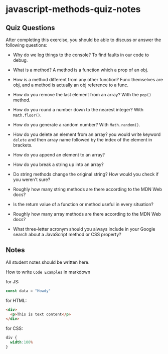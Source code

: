 # javascript-methods-quiz-notes

## Quiz Questions

After completing this exercise, you should be able to discuss or answer the following questions:

- Why do we log things to the console?
To find faults in our code to debug.
- What is a method?
A method is a function which a prop of an obj.
- How is a method different from any other function?
Func themselves are obj, and a method is actually an obj reference to a func.
- How do you remove the last element from an array?
With the `pop()` method.
- How do you round a number down to the nearest integer?
With `Math.floor()`.
- How do you generate a random number?
With `Math.random()`.
- How do you delete an element from an array?
you would write keyword `delete` and then array name followed by the index of the element in brackets.
- How do you append an element to an array?

- How do you break a string up into an array?

- Do string methods change the original string? How would you check if you weren't sure?

- Roughly how many string methods are there according to the MDN Web docs?

- Is the return value of a function or method useful in every situation?

- Roughly how many array methods are there according to the MDN Web docs?

- What three-letter acronym should you always include in your Google search about a JavaScript method or CSS property?

## Notes

All student notes should be written here.


How to write `Code Examples` in markdown

for JS:
```javascript
const data = "Howdy"
```

for HTML:
```html
<div>
  <p>This is text content</p>
</div>
```

for CSS:
```css
div {
  width:100%
}
```
